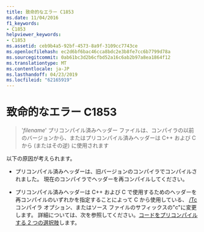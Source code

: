 ```yaml
---
title: 致命的なエラー C1853
ms.date: 11/04/2016
f1_keywords:
- C1853
helpviewer_keywords:
- C1853
ms.assetid: ceb9b4a5-92bf-4573-8a9f-3109cc7743ce
ms.openlocfilehash: ec2d6bf6bac46cca8bdc2e3b8fe7cc6b7799d78a
ms.sourcegitcommit: 0ab61bc3d2b6cfbd52a16c6ab2b97a8ea1864f12
ms.translationtype: MT
ms.contentlocale: ja-JP
ms.lasthandoff: 04/23/2019
ms.locfileid: "62165919"
---
```

# <a name="fatal-error-c1853"></a>致命的なエラー C1853

> '*filename*' プリコンパイル済みヘッダー ファイルは、コンパイラの以前のバージョンから、またはプリコンパイル済みヘッダーは C++ および C から (またはその逆) に使用されます

以下の原因が考えられます。

- プリコンパイル済みヘッダーは、旧バージョンのコンパイラでコンパイルされました。 現在のコンパイラでヘッダーを再コンパイルしてください。

- プリコンパイル済みヘッダーは C++ および C で使用するためのヘッダーを再コンパイルのいずれかを指定することによって C から使用している、 [/Tc](../../build/reference/tc-tp-tc-tp-specify-source-file-type.md)コンパイラ オプション、またはソース ファイルのサフィックスの"c"に変更します。 詳細については、次を参照してください。[コードをプリコンパイルする 2 つの選択肢](../../build/creating-precompiled-header-files.md#two-choices-for-precompiling-code)します。